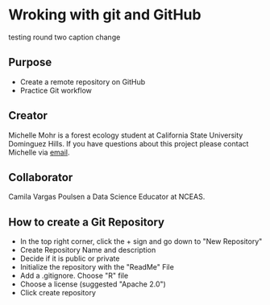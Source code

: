 # Wroking with git and GitHub

testing round two caption change 


## Purpose 

- Create a remote repository on GitHub
- Practice Git workflow

## Creator

Michelle Mohr is a forest ecology student at California State University Dominguez Hills. If you have questions about this project please contact Michelle via [email](mailto:mmohr2@toromail.csudh.edu).

## Collaborator
Camila Vargas Poulsen a Data Science Educator at NCEAS.

## How to create a Git Repository 
- In the top right corner, click the + sign and go down to "New Repository"
- Create Repository Name and description
- Decide if it is public or private 
- Initialize the repository with the "ReadMe" File 
- Add a .gitignore. Choose "R" file
- Choose a license (suggested "Apache 2.0") 
- Click create repository

